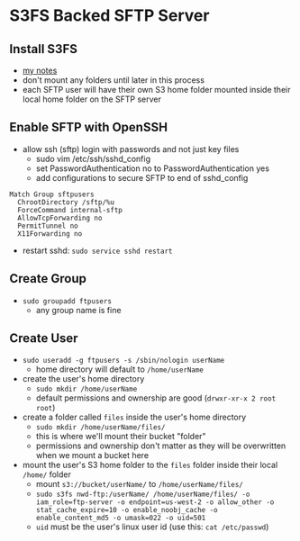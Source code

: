 S3FS Backed SFTP Server
=======================

Install S3FS
------------
- [my notes](/aws/s3fs.md)
- don't mount any folders until later in this process
- each SFTP user will have their own S3 home folder mounted inside their local home folder on the SFTP server

Enable SFTP with OpenSSH
------------------------
- allow ssh (sftp) login with passwords and not just key files
  - sudo vim /etc/ssh/sshd_config
  - set PasswordAuthentication no to PasswordAuthentication yes
  - add configurations to secure SFTP to end of sshd_config

```
Match Group sftpusers
  ChrootDirectory /sftp/%u
  ForceCommand internal-sftp
  AllowTcpForwarding no
  PermitTunnel no
  X11Forwarding no
```

- restart sshd: `sudo service sshd restart`

Create Group
------------
- `sudo groupadd ftpusers`
  - any group name is fine

Create User
-----------
- `sudo useradd -g ftpusers -s /sbin/nologin userName`
  - home directory will default to `/home/userName`
- create the user's home directory
  - `sudo mkdir /home/userName`
  - default permissions and ownership are good (`drwxr-xr-x 2 root root`)
- create a folder called `files` inside the user's home directory
  - `sudo mkdir /home/userName/files/`
  - this is where we'll mount their bucket "folder"
  - permissions and ownership don't matter as they will be overwritten when we mount a bucket here
- mount the user's S3 home folder to the `files` folder inside their local `/home/` folder
  - mount `s3://bucket/userName/` to `/home/userName/files/`
  - `sudo s3fs nwd-ftp:/userName/ /home/userName/files/ -o iam_role=ftp-server -o endpoint=us-west-2 -o allow_other -o stat_cache_expire=10 -o enable_noobj_cache -o enable_content_md5 -o umask=022 -o uid=501`
  - `uid` must be the user's linux user id (use this: `cat /etc/passwd`)
